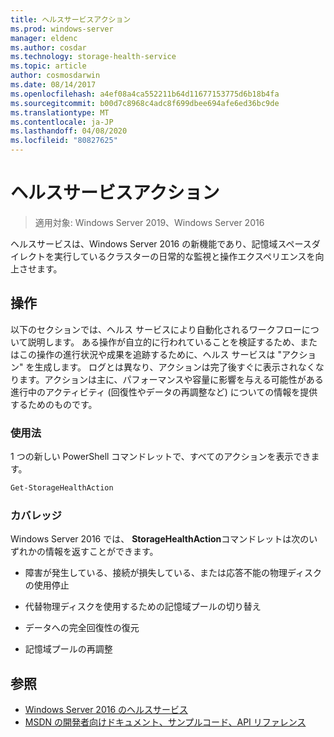 ```yaml
---
title: ヘルスサービスアクション
ms.prod: windows-server
manager: eldenc
ms.author: cosdar
ms.technology: storage-health-service
ms.topic: article
author: cosmosdarwin
ms.date: 08/14/2017
ms.openlocfilehash: a4ef08a4ca552211b64d11677153775d6b18b4fa
ms.sourcegitcommit: b00d7c8968c4adc8f699dbee694afe6ed36bc9de
ms.translationtype: MT
ms.contentlocale: ja-JP
ms.lasthandoff: 04/08/2020
ms.locfileid: "80827625"
---
```

# <a name="health-service-actions"></a>ヘルスサービスアクション

> 適用対象: Windows Server 2019、Windows Server 2016

ヘルスサービスは、Windows Server 2016 の新機能であり、記憶域スペースダイレクトを実行しているクラスターの日常的な監視と操作エクスペリエンスを向上させます。

## <a name="actions"></a>操作  

以下のセクションでは、ヘルス サービスにより自動化されるワークフローについて説明します。 ある操作が自立的に行われていることを検証するため、またはこの操作の進行状況や成果を追跡するために、ヘルス サービスは "アクション" を生成します。 ログとは異なり、アクションは完了後すぐに表示されなくなります。アクションは主に、パフォーマンスや容量に影響を与える可能性がある進行中のアクティビティ (回復性やデータの再調整など) についての情報を提供するためのものです。  

### <a name="usage"></a>使用法  

1 つの新しい PowerShell コマンドレットで、すべてのアクションを表示できます。  

```PowerShell
Get-StorageHealthAction  
```

### <a name="coverage"></a>カバレッジ  

Windows Server 2016 では、 **StorageHealthAction**コマンドレットは次のいずれかの情報を返すことができます。  

-   障害が発生している、接続が損失している、または応答不能の物理ディスクの使用停止  

-   代替物理ディスクを使用するための記憶域プールの切り替え  

-   データへの完全回復性の復元  

-   記憶域プールの再調整  

## <a name="see-also"></a>参照

- [Windows Server 2016 のヘルスサービス](health-service-overview.md)
- [MSDN の開発者向けドキュメント、サンプルコード、API リファレンス](https://msdn.microsoft.com/windowshealthservice)
